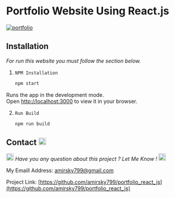 # Portfolio Website Using React.js

<a href='https://postimages.org/' target='_blank'><img src='https://i.postimg.cc/k46ncv9d/portfolio.png' border='0' alt='portfolio'/></a>

## Installation

_For run this website you must follow the section below._

1. `NPM Installation`

    ```sh
    npm start
    ```
    
Runs the app in the development mode.\
Open [http://localhost:3000](http://localhost:3000) to view it in your browser.
  
2. `Run Build`

    ```sh
    npm run build
    ```


## Contact  <img src="https://raw.githubusercontent.com/Tarikul-Islam-Anik/Animated-Fluent-Emojis/master/Emojis/Objects/Telephone%20Receiver.png" alt="Telephone Receiver" width="20" height="20" />

<img src="https://raw.githubusercontent.com/Tarikul-Islam-Anik/Animated-Fluent-Emojis/master/Emojis/Smilies/Beating%20Heart.png" alt="Beating Heart" width="20" height="20" />  _Have you any question about this project ? Let Me Know !_  <img src="https://raw.githubusercontent.com/Tarikul-Islam-Anik/Animated-Fluent-Emojis/master/Emojis/Smilies/Beating%20Heart.png" alt="Beating Heart" width="20" height="20" />

My Emaill Address: [amirsky799@gmail.com](mailto:amirsky799@gmail.com)

Project Link: [https://github.com/amirsky799/portfolio_react_js](https://github.com/amirsky799/portfolio_react_js)
